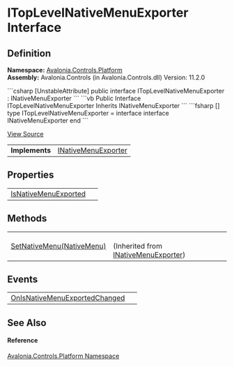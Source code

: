 # ITopLevelNativeMenuExporter Interface




## Definition
**Namespace:** <a href="N_Avalonia_Controls_Platform">Avalonia.Controls.Platform</a>  
**Assembly:** Avalonia.Controls (in Avalonia.Controls.dll) Version: 11.2.0

<Tabs groupId="api-code-preview">
<TabItem value="csharp" label="C#">
```csharp
[UnstableAttribute]
public interface ITopLevelNativeMenuExporter : INativeMenuExporter
```
</TabItem>
<TabItem value="vb" label="VB">
```vb
<UnstableAttribute>
Public Interface ITopLevelNativeMenuExporter
	Inherits INativeMenuExporter
```
</TabItem>
<TabItem value="fsharp" label="F#">
```fsharp
[<UnstableAttribute>]
type ITopLevelNativeMenuExporter = 
    interface
        interface INativeMenuExporter
    end
```
</TabItem>
</Tabs>



<a href="https://github.com/AvaloniaUI/Avalonia/tree/master/src/Avalonia.Controls/Platform/ITopLevelNativeMenuExporter.cs" title="View the source code">View Source</a>

<table>
<tr><td><strong>Implements</strong></td><td><a href="T_Avalonia_Controls_Platform_INativeMenuExporter">INativeMenuExporter</a></td></tr>
</table>



## Properties
<table>
<tr>
<td><a href="P_Avalonia_Controls_Platform_ITopLevelNativeMenuExporter_IsNativeMenuExported">IsNativeMenuExported</a></td>
<td> </td>
</tr>
</table>

## Methods
<table>
<tr>
<td><a href="M_Avalonia_Controls_Platform_INativeMenuExporter_SetNativeMenu">SetNativeMenu(NativeMenu)</a></td>
<td><br />(Inherited from <a href="T_Avalonia_Controls_Platform_INativeMenuExporter">INativeMenuExporter</a>)</td>
</tr>
</table>

## Events
<table>
<tr>
<td><a href="E_Avalonia_Controls_Platform_ITopLevelNativeMenuExporter_OnIsNativeMenuExportedChanged">OnIsNativeMenuExportedChanged</a></td>
<td> </td>
</tr>
</table>

## See Also


#### Reference
<a href="N_Avalonia_Controls_Platform">Avalonia.Controls.Platform Namespace</a>  

